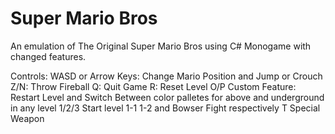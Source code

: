 # Super Mario Bros
An emulation of The Original Super Mario Bros using C# Monogame with changed features.

Controls:
WASD or Arrow Keys: Change Mario Position and Jump or Crouch
Z/N: Throw Fireball
Q: Quit Game
R: Reset Level
O/P Custom Feature: Restart Level and Switch Between color palletes for above and underground in any level
1/2/3 Start level 1-1 1-2 and Bowser Fight respectively
T Special Weapon
